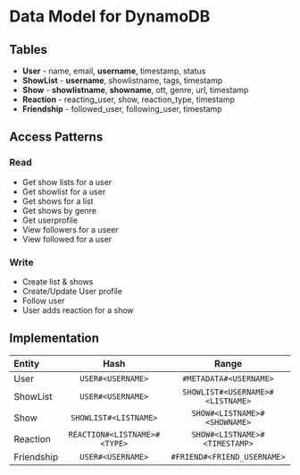 # Data Model for DynamoDB

## Tables
* **User** - name, email, **username**, timestamp, status
* **ShowList** - **username**, showlistname, tags, timestamp 
* **Show** - **showlistname**, **showname**, ott, genre, url, timestamp
* **Reaction** - reacting_user, show, reaction_type, timestamp
* **Friendship** - followed_user, following_user, timestamp

## Access Patterns 
### Read
* Get show lists for a user 
* Get showlist for a user 
* Get shows for a list 
* Get shows by genre 
* Get userprofile
* View followers for a useer 
* View followed for a user 

### Write
* Create list & shows 
* Create/Update User profile 
* Follow user 
* User adds reaction for a show 

## Implementation 
| Entity        | Hash           | Range  |
| :------------- |:-------------:|:-----:|
| User    | `USER#<USERNAME>` | `#METADATA#<USERNAME>` |
| ShowList     | `USER#<USERNAME>`      | `SHOWLIST#<USERNAME>#<LISTNAME>` |
| Show | `SHOWLIST#<LISTNAME>` | `SHOW#<LISTNAME>#<SHOWNAME>` |
| Reaction | `REACTION#<LISTNAME>#<TYPE>`     | `SHOW#<LISTNAME>#<TIMESTAMP>` |
| Friendship | `USER#<USERNAME>`      | `#FRIEND#<FRIEND_USERNAME>` |

